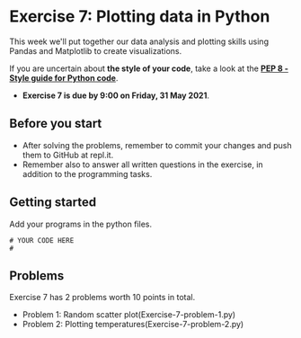 # Exercise 7: Plotting data in Python

This week we'll put together our data analysis and plotting skills using Pandas and Matplotlib to create visualizations.

If you are uncertain about **the style of your code**, take a look at the **[PEP 8 - Style guide for Python code](https://www.python.org/dev/peps/pep-0008/)**.

- **Exercise 7 is due by 9:00 on Friday, 31 May 2021**.

## Before you start

- After solving the problems, remember to commit your changes and push them to GitHub at repl.it. 
- Remember also to answer all written questions in the exercise, in addition to the programming tasks.

## Getting started

Add your programs in the python files.
```
# YOUR CODE HERE
#
```

## Problems

Exercise 7 has 2 problems worth 10 points in total. 

 - Problem 1: Random scatter plot(Exercise-7-problem-1.py)
 - Problem 2: Plotting temperatures(Exercise-7-problem-2.py)
